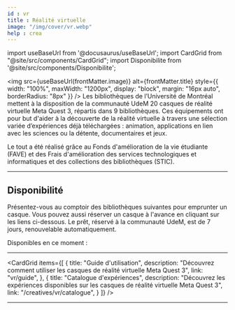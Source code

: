 ```yaml
---
id : vr
title : Réalité virtuelle
image: "/img/cover/vr.webp"
help : crea
---
```


import useBaseUrl from '@docusaurus/useBaseUrl';
import CardGrid from "@site/src/components/CardGrid";
import Disponibilite from '@site/src/components/Disponibilite';

<img 
  src={useBaseUrl(frontMatter.image)} 
  alt={frontMatter.title} 
  style={{
    width: "100%",
    maxWidth: "1200px",
    display: "block",
    margin: "16px auto",
    borderRadius: "8px"
  }} 
/>
Les bibliothèques de l’Université de Montréal mettent à la disposition de la communauté UdeM 20 casques de réalité virtuelle Meta Quest 3, répartis dans 9 bibliothèques. Ces équipements ont pour but d'aider à la découverte de la réalité virtuelle à travers une sélection variée d’expériences déjà téléchargées : animation, applications en lien avec les sciences ou la détente, documentaires et jeux.

Le tout a été réalisé grâce au Fonds d'amélioration de la vie étudiante (FAVE) et des Frais d'amélioration des services technologiques et informatiques et des collections des bibliothèques (STIC).

---

## Disponibilité

Présentez-vous au comptoir des bibliothèques suivantes pour emprunter un casque.
Vous pouvez aussi réserver un casque à l'avance en cliquant sur les liens ci-dessous.
Le prêt, réservé à la communauté UdeM, est de 7 jours, renouvelable automatiquement.

Disponibles en ce moment : 

<div
  style={{
    display: "grid",
    gridTemplateColumns: "repeat(auto-fit, minmax(220px, 1fr))",
    gap: "1rem",
    marginTop: "1.5rem"
  }}
>
  <Disponibilite label="Aménagement" oclc="1472198755" /> 
  <Disponibilite label="Hubert-Reeves" oclc="1246168952" />
  <Disponibilite label="Lettres et sciences humaines" oclc="1472212538" />
  <Disponibilite label="Marguerite d’Youville" oclc="1135196039" />
  <Disponibilite label="Médecine vétérinaire" oclc="1472214011" />
  <Disponibilite label="Mathématiques et informatique" oclc="1472141341" />
  <Disponibilite label="Musique" oclc="1135201148" />
  <Disponibilite label="Santé" oclc="1472198745" />
  <Disponibilite label="Thérèse-Gouin-Décarie" oclc="1246168559" />
</div>

---

<CardGrid
  items={[
{
      title: "Guide d'utilisation",
      description: "Découvrez comment utiliser les casques de réalité virtuelle Meta Quest 3",
      link: "vr/guide",
    },
    {
      title: "Catalogue d'expériences",
      description: "Découvrez les expériences disponibles sur les casques de réalité virtuelle Meta Quest 3",
      link: "/creatives/vr/catalogue",
    }
  ]}
/>

---